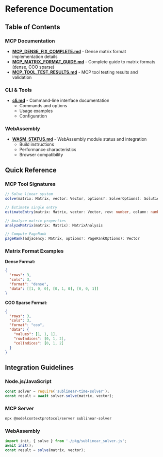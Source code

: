 # Reference Documentation

## Table of Contents

### MCP Documentation
- [**MCP_DENSE_FIX_COMPLETE.md**](MCP_DENSE_FIX_COMPLETE.md) - Dense matrix format implementation details
- [**MCP_MATRIX_FORMAT_GUIDE.md**](MCP_MATRIX_FORMAT_GUIDE.md) - Complete guide to matrix formats (dense, COO sparse)
- [**MCP_TOOL_TEST_RESULTS.md**](MCP_TOOL_TEST_RESULTS.md) - MCP tool testing results and validation

### CLI & Tools
- [**cli.md**](cli.md) - Command-line interface documentation
  - Commands and options
  - Usage examples
  - Configuration

### WebAssembly
- [**WASM_STATUS.md**](WASM_STATUS.md) - WebAssembly module status and integration
  - Build instructions
  - Performance characteristics
  - Browser compatibility

## Quick Reference

### MCP Tool Signatures

```typescript
// Solve linear system
solve(matrix: Matrix, vector: Vector, options?: SolverOptions): Solution

// Estimate single entry
estimateEntry(matrix: Matrix, vector: Vector, row: number, column: number): number

// Analyze matrix properties
analyzeMatrix(matrix: Matrix): MatrixAnalysis

// Compute PageRank
pageRank(adjacency: Matrix, options?: PageRankOptions): Vector
```

### Matrix Format Examples

**Dense Format:**
```json
{
  "rows": 3,
  "cols": 3,
  "format": "dense",
  "data": [[1, 0, 0], [0, 1, 0], [0, 0, 1]]
}
```

**COO Sparse Format:**
```json
{
  "rows": 3,
  "cols": 3,
  "format": "coo",
  "data": {
    "values": [1, 1, 1],
    "rowIndices": [0, 1, 2],
    "colIndices": [0, 1, 2]
  }
}
```

## Integration Guidelines

### Node.js/JavaScript
```javascript
const solver = require('sublinear-time-solver');
const result = await solver.solve(matrix, vector);
```

### MCP Server
```bash
npx @modelcontextprotocol/server sublinear-solver
```

### WebAssembly
```javascript
import init, { solve } from './pkg/sublinear_solver.js';
await init();
const result = solve(matrix, vector);
```